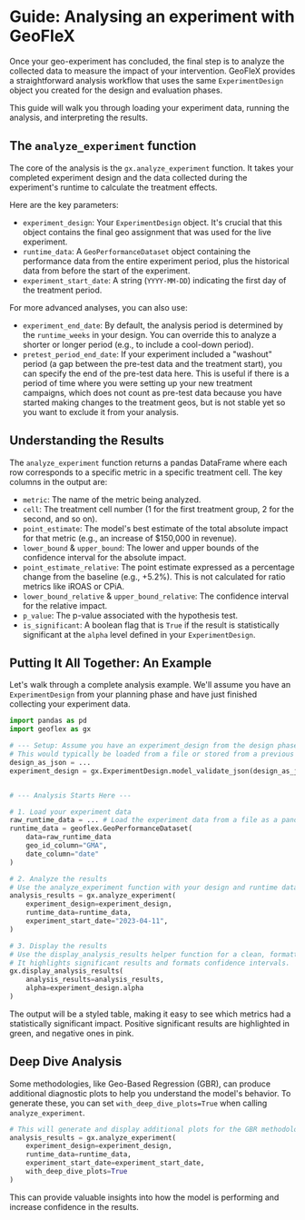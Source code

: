 # Guide: Analysing an experiment with GeoFleX

Once your geo-experiment has concluded, the final step is to analyze the collected data to measure the impact of your intervention. GeoFleX provides a straightforward analysis workflow that uses the same `ExperimentDesign` object you created for the design and evaluation phases.

This guide will walk you through loading your experiment data, running the analysis, and interpreting the results.

## The `analyze_experiment` function

The core of the analysis is the `gx.analyze_experiment` function. It takes your completed experiment design and the data collected during the experiment's runtime to calculate the treatment effects.

Here are the key parameters:

-   `experiment_design`: Your `ExperimentDesign` object. It's crucial that this object contains the final geo assignment that was used for the live experiment.
-   `runtime_data`: A `GeoPerformanceDataset` object containing the performance data from the entire experiment period, plus the historical data from before the start of the experiment.
-   `experiment_start_date`: A string (`YYYY-MM-DD`) indicating the first day of the treatment period.

For more advanced analyses, you can also use:

-   `experiment_end_date`: By default, the analysis period is determined by the `runtime_weeks` in your design. You can override this to analyze a shorter or longer period (e.g., to include a cool-down period).
-   `pretest_period_end_date`: If your experiment included a "washout" period (a gap between the pre-test data and the treatment start), you can specify the end of the pre-test data here. This is useful if there is a period of time where you were setting up your new treatment campaigns, which does not count as pre-test data because you have started making changes to the treatment geos, but is not stable yet so you want to exclude it from your analysis.

## Understanding the Results

The `analyze_experiment` function returns a pandas DataFrame where each row corresponds to a specific metric in a specific treatment cell. The key columns in the output are:

-   `metric`: The name of the metric being analyzed.
-   `cell`: The treatment cell number (1 for the first treatment group, 2 for the second, and so on).
-   `point_estimate`: The model's best estimate of the total absolute impact for that metric (e.g., an increase of $150,000 in revenue).
-   `lower_bound` & `upper_bound`: The lower and upper bounds of the confidence interval for the absolute impact.
-   `point_estimate_relative`: The point estimate expressed as a percentage change from the baseline (e.g., +5.2%). This is not calculated for ratio metrics like iROAS or CPiA.
-   `lower_bound_relative` & `upper_bound_relative`: The confidence interval for the relative impact.
-   `p_value`: The p-value associated with the hypothesis test.
-   `is_significant`: A boolean flag that is `True` if the result is statistically significant at the `alpha` level defined in your `ExperimentDesign`.

## Putting It All Together: An Example

Let's walk through a complete analysis example. We'll assume you have an `ExperimentDesign` from your planning phase and have just finished collecting your experiment data.

```python
import pandas as pd
import geoflex as gx

# --- Setup: Assume you have an experiment_design from the design phase ---
# This would typically be loaded from a file or stored from a previous step.
design_as_json = ...
experiment_design = gx.ExperimentDesign.model_validate_json(design_as_json)


# --- Analysis Starts Here ---

# 1. Load your experiment data
raw_runtime_data = ... # Load the experiment data from a file as a pandas dataframe
runtime_data = geoflex.GeoPerformanceDataset(
    data=raw_runtime_data
    geo_id_column="GMA",
    date_column="date"
)

# 2. Analyze the results
# Use the analyze_experiment function with your design and runtime data.
analysis_results = gx.analyze_experiment(
    experiment_design=experiment_design,
    runtime_data=runtime_data,
    experiment_start_date="2023-04-11",
)

# 3. Display the results
# Use the display_analysis_results helper function for a clean, formatted output.
# It highlights significant results and formats confidence intervals.
gx.display_analysis_results(
    analysis_results=analysis_results,
    alpha=experiment_design.alpha
)
```

The output will be a styled table, making it easy to see which metrics had a statistically significant impact. Positive significant results are highlighted in green, and negative ones in pink.

## Deep Dive Analysis

Some methodologies, like Geo-Based Regression (GBR), can produce additional diagnostic plots to help you understand the model's behavior. To generate these, you can set `with_deep_dive_plots=True` when calling `analyze_experiment`.

```python
# This will generate and display additional plots for the GBR methodology.
analysis_results = gx.analyze_experiment(
    experiment_design=experiment_design,
    runtime_data=runtime_data,
    experiment_start_date=experiment_start_date,
    with_deep_dive_plots=True
)
```

This can provide valuable insights into how the model is performing and increase confidence in the results.